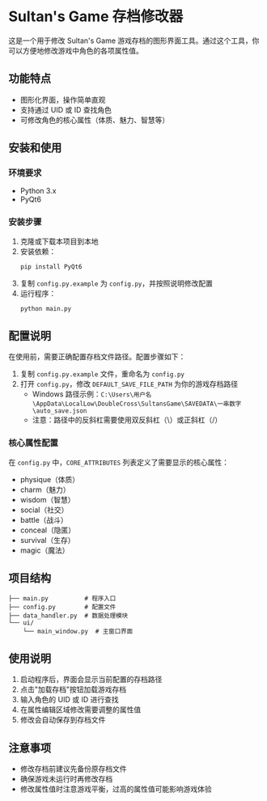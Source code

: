 # Sultan's Game 存档修改器

这是一个用于修改 Sultan's Game 游戏存档的图形界面工具。通过这个工具，你可以方便地修改游戏中角色的各项属性值。

## 功能特点

- 图形化界面，操作简单直观
- 支持通过 UID 或 ID 查找角色
- 可修改角色的核心属性（体质、魅力、智慧等）

## 安装和使用

### 环境要求

- Python 3.x
- PyQt6

### 安装步骤

1. 克隆或下载本项目到本地
2. 安装依赖：
   ```bash
   pip install PyQt6
   ```
3. 复制 `config.py.example` 为 `config.py`，并按照说明修改配置
4. 运行程序：
   ```bash
   python main.py
   ```

## 配置说明

在使用前，需要正确配置存档文件路径。配置步骤如下：

1. 复制 `config.py.example` 文件，重命名为 `config.py`
2. 打开 `config.py`，修改 `DEFAULT_SAVE_FILE_PATH` 为你的游戏存档路径
   - Windows 路径示例：`C:\Users\用户名\AppData\LocalLow\DoubleCross\SultansGame\SAVEDATA\一串数字\auto_save.json`
   - 注意：路径中的反斜杠需要使用双反斜杠（\\）或正斜杠（/）

### 核心属性配置

在 `config.py` 中，`CORE_ATTRIBUTES` 列表定义了需要显示的核心属性：
- physique（体质）
- charm（魅力）
- wisdom（智慧）
- social（社交）
- battle（战斗）
- conceal（隐匿）
- survival（生存）
- magic（魔法）

## 项目结构

```
├── main.py          # 程序入口
├── config.py        # 配置文件
├── data_handler.py  # 数据处理模块
└── ui/
    └── main_window.py  # 主窗口界面
```

## 使用说明

1. 启动程序后，界面会显示当前配置的存档路径
2. 点击"加载存档"按钮加载游戏存档
3. 输入角色的 UID 或 ID 进行查找
4. 在属性编辑区域修改需要调整的属性值
5. 修改会自动保存到存档文件

## 注意事项

- 修改存档前建议先备份原存档文件
- 确保游戏未运行时再修改存档
- 修改属性值时注意游戏平衡，过高的属性值可能影响游戏体验